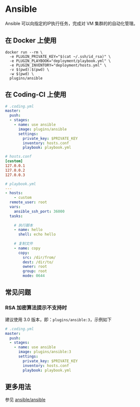 # Ansible

Ansible 可以向指定的IP执行任务，完成对 VM 集群的的自动化管理。

## 在 Docker 上使用

```shell
docker run --rm \
  -e PLUGIN_PRIVATE_KEY="$(cat ~/.ssh/id_rsa)" \
  -e PLUGIN_PLAYBOOK="deployment/playbook.yml" \
  -e PLUGIN_INVENTORY="deployment/hosts.yml" \
  -v $(pwd):$(pwd) \
  -w $(pwd) \
  plugins/ansible
```

## 在 Coding-CI 上使用

```yml
# .coding.yml
master:
  push:
  - stages:
    - name: use ansible
      image: plugins/ansible
      settings:
        private_key: $PRIVATE_KEY
        inventory: hosts.conf
        playbook: playbook.yml
```

```conf
# hosts.conf
[custom]
127.0.0.1
127.0.0.2
127.0.0.3
```

```yml
# playbook.yml
---
- hosts: 
    - custom
  remote_user: root
  vars:
    ansible_ssh_port: 36000
  tasks:
    
    # 执行脚本
    - name: hello
      shell: echo hello
    
    # 复制文件
    - name: copy
      copy:
        src: /dir/from/
        dest: /dir/to/
        owner: root
        group: root
        mode: 0644
```

## 常见问题

### RSA 加密算法提示不支持时

建议使用 3.0 版本，即：`plugins/ansible:3`，示例如下

```yml
# .coding.yml
master:
  push:
  - stages:
    - name: use ansible
      image: plugins/ansible:3
      settings:
        private_key: $PRIVATE_KEY
        inventory: hosts.conf
        playbook: playbook.yml
```

## 更多用法

参见 [ansible/ansible](https://github.com/ansible/ansible)
